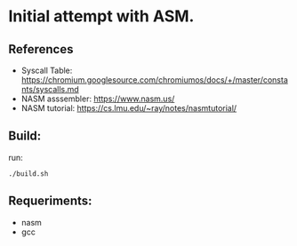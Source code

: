 # Initial attempt with ASM.
## References
- Syscall Table: https://chromium.googlesource.com/chromiumos/docs/+/master/constants/syscalls.md
- NASM asssembler: https://www.nasm.us/
- NASM tutorial: https://cs.lmu.edu/~ray/notes/nasmtutorial/

## Build:
run:
```
./build.sh
```
## Requeriments:
- nasm
- gcc
